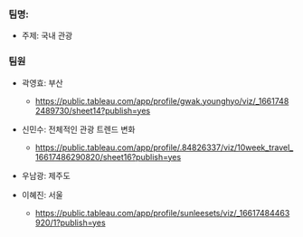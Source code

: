 ### 팀명: 

- 주제: 국내 관광

### 팀원

- 곽영효: 부산
  - https://public.tableau.com/app/profile/gwak.younghyo/viz/_16617482489730/sheet14?publish=yes

- 신민수: 전체적인 관광 트렌드 변화 
  - https://public.tableau.com/app/profile/.84826337/viz/10week_travel_16617486290820/sheet16?publish=yes

- 우남광: 제주도

- 이혜진: 서울
  - https://public.tableau.com/app/profile/sunleesets/viz/_16617484463920/1?publish=yes
